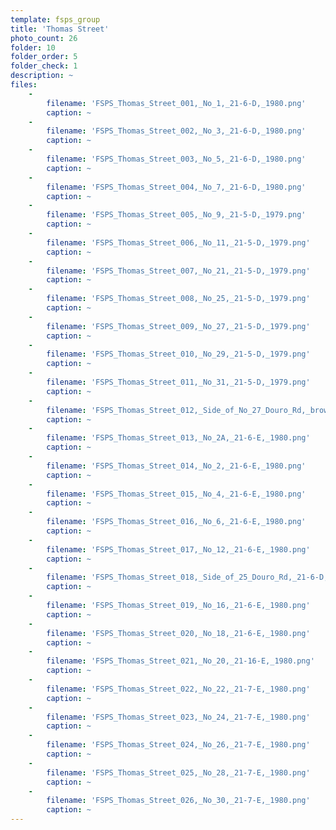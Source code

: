 ```yaml
---
template: fsps_group
title: 'Thomas Street'
photo_count: 26
folder: 10
folder_order: 5
folder_check: 1
description: ~
files:
    -
        filename: 'FSPS_Thomas_Street_001,_No_1,_21-6-D,_1980.png'
        caption: ~
    -
        filename: 'FSPS_Thomas_Street_002,_No_3,_21-6-D,_1980.png'
        caption: ~
    -
        filename: 'FSPS_Thomas_Street_003,_No_5,_21-6-D,_1980.png'
        caption: ~
    -
        filename: 'FSPS_Thomas_Street_004,_No_7,_21-6-D,_1980.png'
        caption: ~
    -
        filename: 'FSPS_Thomas_Street_005,_No_9,_21-5-D,_1979.png'
        caption: ~
    -
        filename: 'FSPS_Thomas_Street_006,_No_11,_21-5-D,_1979.png'
        caption: ~
    -
        filename: 'FSPS_Thomas_Street_007,_No_21,_21-5-D,_1979.png'
        caption: ~
    -
        filename: 'FSPS_Thomas_Street_008,_No_25,_21-5-D,_1979.png'
        caption: ~
    -
        filename: 'FSPS_Thomas_Street_009,_No_27,_21-5-D,_1979.png'
        caption: ~
    -
        filename: 'FSPS_Thomas_Street_010,_No_29,_21-5-D,_1979.png'
        caption: ~
    -
        filename: 'FSPS_Thomas_Street_011,_No_31,_21-5-D,_1979.png'
        caption: ~
    -
        filename: 'FSPS_Thomas_Street_012,_Side_of_No_27_Douro_Rd,_brown_sticker_on_back,_21-6-E,_1980.png'
        caption: ~
    -
        filename: 'FSPS_Thomas_Street_013,_No_2A,_21-6-E,_1980.png'
        caption: ~
    -
        filename: 'FSPS_Thomas_Street_014,_No_2,_21-6-E,_1980.png'
        caption: ~
    -
        filename: 'FSPS_Thomas_Street_015,_No_4,_21-6-E,_1980.png'
        caption: ~
    -
        filename: 'FSPS_Thomas_Street_016,_No_6,_21-6-E,_1980.png'
        caption: ~
    -
        filename: 'FSPS_Thomas_Street_017,_No_12,_21-6-E,_1980.png'
        caption: ~
    -
        filename: 'FSPS_Thomas_Street_018,_Side_of_25_Douro_Rd,_21-6-D,_1980.png'
        caption: ~
    -
        filename: 'FSPS_Thomas_Street_019,_No_16,_21-6-E,_1980.png'
        caption: ~
    -
        filename: 'FSPS_Thomas_Street_020,_No_18,_21-6-E,_1980.png'
        caption: ~
    -
        filename: 'FSPS_Thomas_Street_021,_No_20,_21-16-E,_1980.png'
        caption: ~
    -
        filename: 'FSPS_Thomas_Street_022,_No_22,_21-7-E,_1980.png'
        caption: ~
    -
        filename: 'FSPS_Thomas_Street_023,_No_24,_21-7-E,_1980.png'
        caption: ~
    -
        filename: 'FSPS_Thomas_Street_024,_No_26,_21-7-E,_1980.png'
        caption: ~
    -
        filename: 'FSPS_Thomas_Street_025,_No_28,_21-7-E,_1980.png'
        caption: ~
    -
        filename: 'FSPS_Thomas_Street_026,_No_30,_21-7-E,_1980.png'
        caption: ~
---
```

